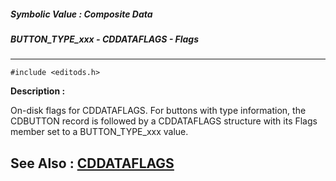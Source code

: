 ##### Symbolic Value : Composite Data
##### BUTTON_TYPE_xxx - CDDATAFLAGS - Flags
---
```
#include <editods.h>
```
**Description :**

On-disk flags for CDDATAFLAGS. For buttons with type information, the CDBUTTON 
record is followed by a CDDATAFLAGS structure with its Flags member set to a 
BUTTON_TYPE_xxx value.

**See Also :**
[CDDATAFLAGS](/reference/Data/CDDATAFLAGS)
---
